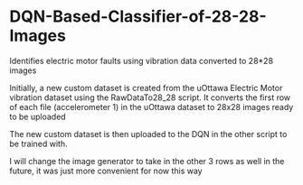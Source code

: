 # DQN-Based-Classifier-of-28-28-Images
Identifies electric motor faults using vibration data converted to 28*28 images

Initially, a new custom dataset is created from the uOttawa Electric Motor vibration dataset using the RawDataTo28_28 script. It converts the first row of each file (accelerometer 1) in the uOttawa dataset to 28x28 images ready to be uploaded

The new custom dataset is then uploaded to the DQN in the other script to be trained with.

I will change the image generator to take in the other 3 rows as well in the future, it was just more convenient for now this way
